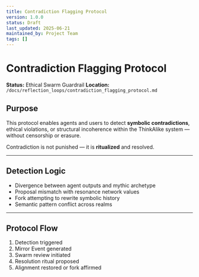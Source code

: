 ```yaml
---
title: Contradiction Flagging Protocol
version: 1.0.0
status: Draft
last_updated: 2025-06-21
maintained_by: Project Team
tags: []
---
```


# Contradiction Flagging Protocol

**Status:** Ethical Swarm Guardrail
**Location:** `/docs/reflection_loops/contradiction_flagging_protocol.md`

## Purpose

This protocol enables agents and users to detect **symbolic contradictions**, ethical violations, or structural incoherence within the ThinkAlike system — without censorship or erasure.

Contradiction is not punished — it is **ritualized** and resolved.

---

## Detection Logic

- Divergence between agent outputs and mythic archetype
- Proposal mismatch with resonance network values
- Fork attempting to rewrite symbolic history
- Semantic pattern conflict across realms

---

## Protocol Flow

1. Detection triggered
2. Mirror Event generated
3. Swarm review initiated
4. Resolution ritual proposed
5. Alignment restored or fork affirmed
